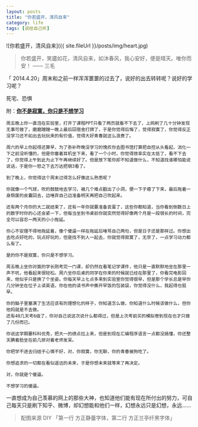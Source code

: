 ```yaml
---
layout: posts
title: "你若盛开，清风自来"
category: life
tags: [说给自己听]
---
```


![你若盛开，清风自来]({{ site.fileUrl }}/posts/img/heart.jpg)

>你若盛开，笑靥如花，清风自来，如沐春风，我心安好，便是晴天。唯你而安！ —— 三毛
<!--break-->
「 2014.4.20」周末和之前一样浑浑噩噩的过去了，说好的出去转转呢？说好的学习呢？

死宅、恐惧

附：**[你不是寂寞，你只是不想学习](http://blog.renren.com/share/487910812/15742028314)**
	
	周五晚上你一直泡在实验室，打开了课程PPT只看了两页就看不下去了，上网刷了几十分钟发现无事可做了，磨磨蹭蹭一晚上最后回宿舍打牌了，于是你觉得后悔了，觉得寂寞了，你觉得反正没学习还不如出去玩玩来的有价值，觉得大好青春就这么浪费了。
	
	周六的早上你起得还算早，为了弥补昨晚没学习的愧疚你去图书馆打算把自控从头看起，消化一下之前没听懂的，但是你塞着耳机坐下来，看了一个小时，你觉得效率实在太低了，看不下去了，你觉得上午到此为止下午再继续好了。但是放下笔你却不知道做什么，不知道找谁哪怕能说说话，于是你一怒之下去万达把钢3看了。
	
	到了晚上，你觉得这个周末过得怎么好像这么熟悉呢？
	
	你就像一个气球，吹的鼓鼓地去学习，被几个难点戳出了小洞，便一下子瘪了下来，最后拖着一身颓废的皮囊回去，边唾弃自己边准备明天再把自己吹起来。
	
	还有两个月你的大二就结束了，还有一年你就要准备衮蛋了，这些你都知道，当你看到倒数日上的数字时你的心还会紧一下，但每当坐到书桌前你就突然觉得好像两个月是一段很长的时间，完全可以容忍一两天的小小拖延。
	
	你心不安理不得地拖延着，像个傻逼一样在拖延后唾骂自己两句，但是日子还是那样过。你想出去吃点好吃的，玩点好玩的，但是找不到人一起去，你就觉得寂寞了，无奈了，一点学习动力都么有了。
	
	是的你不是寂寞，你只是不想学习。
	
	周五晚上坐你对面的学长刚考完一门课，却仍然在看笔记学课件，他只是一直默默地坐在那里一声不吭，他看起来很轻松。周六坐你后桌的同学在你来的时候就已经在那里了，你看完电影回来，他似乎只是换了个坐姿。你每天早上七点多来到实验室你觉得很早，但是那个学长总是早你几分钟坐在位子上读英语，你在他的读书声中撕开早饭的包装袋，你觉得没什么，我起得也挺早。
	
	你的脑子里塞满了生活应该有的理想化的样子，你知道怎么做，你知道什么时候该做什么，但你他妈就是不去做。
	还有40几天考6级了，你对自己说这次说什么都得过，但是上次考前买的模拟卷到现在也才只做了几份而已。
	
	你说这学期要科科优秀，把大一的绩点拉上来，但是到现在汇编程序语言一点都没搞懂，你还整天腆着脸坐在前几排对着老师发呆。
	
	你把学不进去归结于心情不好，对，你寂寞，你无聊，你的青春被狗吃了。
	
	你想追求的一切都在看似遥远的未来，于是你想未来就等来了再决定。
	
	对，你就是个傻逼。
	
	不想学习的傻逼。

一直想成为自己羡慕的网上的那些大神，也知道他们能有现在所付出的努力，可自己每天只是刷下知乎、微博，却幻想能和他们一样，幻想永远只是幻想，永远……

>配图来源 DIY 「第一行 方正静蕾字体，第二行 方正兰亭纤黑字体」